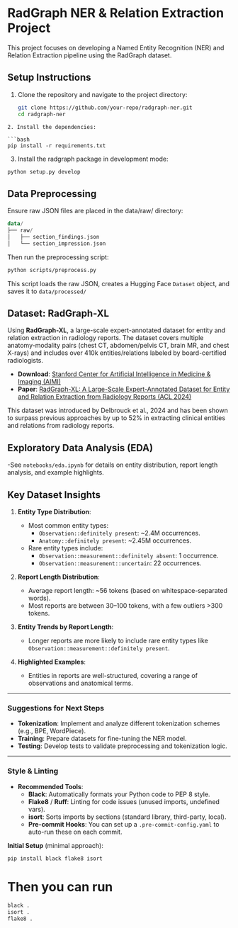 # RadGraph NER & Relation Extraction Project

This project focuses on developing a Named Entity Recognition (NER) and Relation Extraction pipeline using the RadGraph dataset.

## Setup Instructions

1. Clone the repository and navigate to the project directory:
   ```bash
   git clone https://github.com/your-repo/radgraph-ner.git
   cd radgraph-ner
```
2. Install the dependencies:

```bash
pip install -r requirements.txt
```
3. Install the radgraph package in development mode:

```bash
python setup.py develop
```

## Data Preprocessing
Ensure raw JSON files are placed in the data/raw/ directory:

```kotlin
data/
├── raw/
│   ├── section_findings.json
│   └── section_impression.json
```

Then run the preprocessing script:

```bash
python scripts/preprocess.py
```
This script loads the raw JSON, creates a Hugging Face `Dataset` object, and saves it to `data/processed/`

## Dataset: RadGraph-XL

Using **RadGraph-XL**, a large-scale expert-annotated dataset for entity and relation extraction in radiology reports. The dataset covers multiple anatomy-modality pairs (chest CT, abdomen/pelvis CT, brain MR, and chest X-rays) and includes over 410k entities/relations labeled by board-certified radiologists.

- **Download**: [Stanford Center for Artificial Intelligence in Medicine & Imaging (AIMI)](https://stanfordaimi.azurewebsites.net/datasets/5158c524-d3ab-4e02-96e9-6ee9efc110a1)
- **Paper**: [RadGraph-XL: A Large-Scale Expert-Annotated Dataset for Entity and Relation Extraction from Radiology Reports (ACL 2024)](https://aclanthology.org/2024.findings-acl.765)

This dataset was introduced by Delbrouck et al., 2024 and has been shown to surpass previous approaches by up to 52% in extracting clinical entities and relations from radiology reports.

## Exploratory Data Analysis (EDA)
-See `notebooks/eda.ipynb` for details on entity distribution, report length analysis, and example highlights.

## Key Dataset Insights
1. **Entity Type Distribution**:
   - Most common entity types:
     - `Observation::definitely present`: ~2.4M occurrences.
     - `Anatomy::definitely present`: ~2.45M occurrences.
   - Rare entity types include:
     - `Observation::measurement::definitely absent`: 1 occurrence.
     - `Observation::measurement::uncertain`: 22 occurrences.

2. **Report Length Distribution**:
   - Average report length: ~56 tokens (based on whitespace-separated words).
   - Most reports are between 30–100 tokens, with a few outliers >300 tokens.

3. **Entity Trends by Report Length**:
   - Longer reports are more likely to include rare entity types like `Observation::measurement::definitely present`.

4. **Highlighted Examples**:
   - Entities in reports are well-structured, covering a range of observations and anatomical terms.

---


### **Suggestions for Next Steps**
- **Tokenization**: Implement and analyze different tokenization schemes (e.g., BPE, WordPiece).
- **Training**: Prepare datasets for fine-tuning the NER model.
- **Testing**: Develop tests to validate preprocessing and tokenization logic.


---

###  **Style & Linting**

- **Recommended Tools**:
  - **Black**: Automatically formats your Python code to PEP 8 style.
  - **Flake8** / **Ruff**: Linting for code issues (unused imports, undefined vars).
  - **isort**: Sorts imports by sections (standard library, third-party, local).
  - **Pre-commit Hooks**: You can set up a `.pre-commit-config.yaml` to auto-run these on each commit.

**Initial Setup** (minimal approach):
```bash
pip install black flake8 isort
```
# Then you can run
```bash
black .
isort .
flake8 .
```